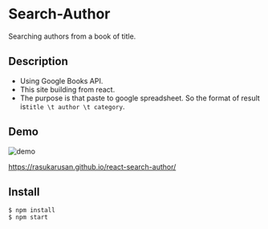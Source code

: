Search-Author
====

Searching authors from a book of title.

## Description

- Using Google Books API.
- This site building from react.
- The purpose is that paste to google spreadsheet. So the format of result is`title \t author \t category`.

## Demo

![demo](https://user-images.githubusercontent.com/17779386/73118371-88bdb600-3f96-11ea-8dbf-e03ac19cc34b.gif)

https://rasukarusan.github.io/react-search-author/

## Install

```shell
$ npm install
$ npm start
```

